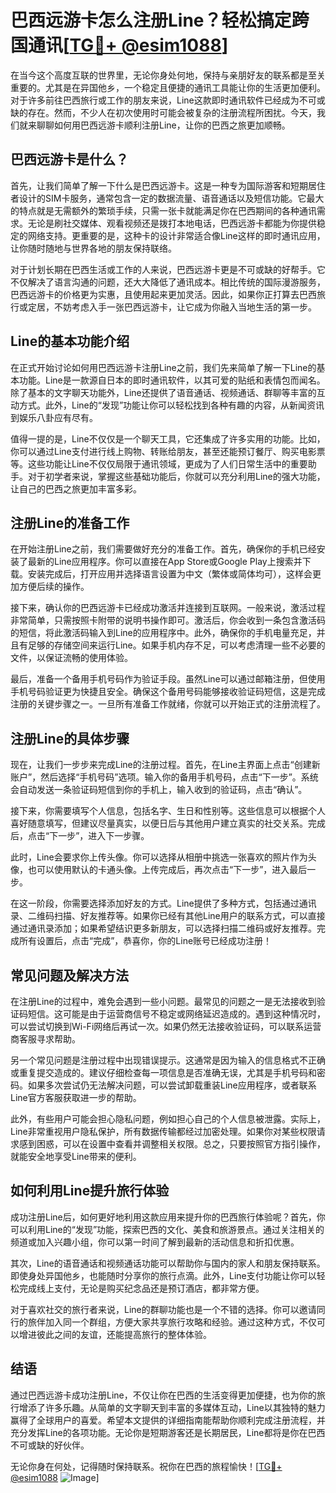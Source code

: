 # 巴西远游卡怎么注册Line？轻松搞定跨国通讯[[TG💪+ @esim1088](https://t.me/s/esim1088)]

在当今这个高度互联的世界里，无论你身处何地，保持与亲朋好友的联系都是至关重要的。尤其是在异国他乡，一个稳定且便捷的通讯工具能让你的生活更加便利。对于许多前往巴西旅行或工作的朋友来说，Line这款即时通讯软件已经成为不可或缺的存在。然而，不少人在初次使用时可能会被复杂的注册流程所困扰。今天，我们就来聊聊如何用巴西远游卡顺利注册Line，让你的巴西之旅更加顺畅。

## 巴西远游卡是什么？

首先，让我们简单了解一下什么是巴西远游卡。这是一种专为国际游客和短期居住者设计的SIM卡服务，通常包含一定的数据流量、语音通话以及短信功能。它最大的特点就是无需额外的繁琐手续，只需一张卡就能满足你在巴西期间的各种通讯需求。无论是刷社交媒体、观看视频还是拨打本地电话，巴西远游卡都能为你提供稳定的网络支持。更重要的是，这种卡的设计非常适合像Line这样的即时通讯应用，让你随时随地与世界各地的朋友保持联络。

对于计划长期在巴西生活或工作的人来说，巴西远游卡更是不可或缺的好帮手。它不仅解决了语言沟通的问题，还大大降低了通讯成本。相比传统的国际漫游服务，巴西远游卡的价格更为实惠，且使用起来更加灵活。因此，如果你正打算去巴西旅行或定居，不妨考虑入手一张巴西远游卡，让它成为你融入当地生活的第一步。

## Line的基本功能介绍

在正式开始讨论如何用巴西远游卡注册Line之前，我们先来简单了解一下Line的基本功能。Line是一款源自日本的即时通讯软件，以其可爱的贴纸和表情包而闻名。除了基本的文字聊天功能外，Line还提供了语音通话、视频通话、群聊等丰富的互动方式。此外，Line的“发现”功能让你可以轻松找到各种有趣的内容，从新闻资讯到娱乐八卦应有尽有。

值得一提的是，Line不仅仅是一个聊天工具，它还集成了许多实用的功能。比如，你可以通过Line支付进行线上购物、转账给朋友，甚至还能预订餐厅、购买电影票等。这些功能让Line不仅仅局限于通讯领域，更成为了人们日常生活中的重要助手。对于初学者来说，掌握这些基础功能后，你就可以充分利用Line的强大功能，让自己的巴西之旅更加丰富多彩。

## 注册Line的准备工作

在开始注册Line之前，我们需要做好充分的准备工作。首先，确保你的手机已经安装了最新的Line应用程序。你可以直接在App Store或Google Play上搜索并下载。安装完成后，打开应用并选择语言设置为中文（繁体或简体均可），这样会更加方便后续的操作。

接下来，确认你的巴西远游卡已经成功激活并连接到互联网。一般来说，激活过程非常简单，只需按照卡附带的说明书操作即可。激活后，你会收到一条包含激活码的短信，将此激活码输入到Line的应用程序中。此外，确保你的手机电量充足，并且有足够的存储空间来运行Line。如果手机内存不足，可以考虑清理一些不必要的文件，以保证流畅的使用体验。

最后，准备一个备用手机号码作为验证手段。虽然Line可以通过邮箱注册，但使用手机号码验证更为快捷且安全。确保这个备用号码能够接收验证码短信，这是完成注册的关键步骤之一。一旦所有准备工作就绪，你就可以开始正式的注册流程了。

## 注册Line的具体步骤

现在，让我们一步步来完成Line的注册过程。首先，在Line主界面上点击“创建新账户”，然后选择“手机号码”选项。输入你的备用手机号码，点击“下一步”。系统会自动发送一条验证码短信到你的手机上，输入收到的验证码，点击“确认”。

接下来，你需要填写个人信息，包括名字、生日和性别等。这些信息可以根据个人喜好随意填写，但建议尽量真实，以便日后与其他用户建立真实的社交关系。完成后，点击“下一步”，进入下一步骤。

此时，Line会要求你上传头像。你可以选择从相册中挑选一张喜欢的照片作为头像，也可以使用默认的卡通头像。上传完成后，再次点击“下一步”，进入最后一步。

在这一阶段，你需要选择添加好友的方式。Line提供了多种方式，包括通过通讯录、二维码扫描、好友推荐等。如果你已经有其他Line用户的联系方式，可以直接通过通讯录添加；如果希望结识更多新朋友，可以选择扫描二维码或好友推荐。完成所有设置后，点击“完成”，恭喜你，你的Line账号已经成功注册！

## 常见问题及解决方法

在注册Line的过程中，难免会遇到一些小问题。最常见的问题之一是无法接收到验证码短信。这可能是由于运营商信号不稳定或网络延迟造成的。遇到这种情况时，可以尝试切换到Wi-Fi网络后再试一次。如果仍然无法接收验证码，可以联系运营商客服寻求帮助。

另一个常见问题是注册过程中出现错误提示。这通常是因为输入的信息格式不正确或重复提交造成的。建议仔细检查每一项信息是否准确无误，尤其是手机号码和密码。如果多次尝试仍无法解决问题，可以尝试卸载重装Line应用程序，或者联系Line官方客服获取进一步的帮助。

此外，有些用户可能会担心隐私问题，例如担心自己的个人信息被泄露。实际上，Line非常重视用户隐私保护，所有数据传输都经过加密处理。如果你对某些权限请求感到困惑，可以在设置中查看并调整相关权限。总之，只要按照官方指引操作，就能安全地享受Line带来的便利。

## 如何利用Line提升旅行体验

成功注册Line后，如何更好地利用这款应用来提升你的巴西旅行体验呢？首先，你可以利用Line的“发现”功能，探索巴西的文化、美食和旅游景点。通过关注相关的频道或加入兴趣小组，你可以第一时间了解到最新的活动信息和折扣优惠。

其次，Line的语音通话和视频通话功能可以帮助你与国内的家人和朋友保持联系。即使身处异国他乡，也能随时分享你的旅行点滴。此外，Line支付功能让你可以轻松完成线上支付，无论是购买纪念品还是预订酒店，都非常方便。

对于喜欢社交的旅行者来说，Line的群聊功能也是一个不错的选择。你可以邀请同行的旅伴加入同一个群组，方便大家共享旅行攻略和经验。通过这种方式，不仅可以增进彼此之间的友谊，还能提高旅行的整体体验。

## 结语

通过巴西远游卡成功注册Line，不仅让你在巴西的生活变得更加便捷，也为你的旅行增添了许多乐趣。从简单的文字聊天到丰富的多媒体互动，Line以其独特的魅力赢得了全球用户的喜爱。希望本文提供的详细指南能帮助你顺利完成注册流程，并充分发挥Line的各项功能。无论你是短期游客还是长期居民，Line都将是你在巴西不可或缺的好伙伴。

无论你身在何处，记得随时保持联系。祝你在巴西的旅程愉快！[[TG💪+ @esim1088](https://t.me/s/esim1088) ![Image](https://i.postimg.cc/4NQfJmqS/Snipaste-2025-05-13-00-14-12.png)]